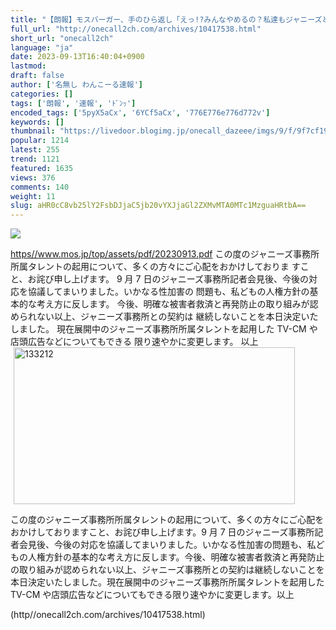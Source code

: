 ```yaml
---
title: "【朗報】モスバーガー、手のひら返し「えっ!?みんなやめるの？私達もジャニーズと手を切ります」ﾄﾞﾝｯ "
full_url: "http://onecall2ch.com/archives/10417538.html"
short_url: "onecall2ch"
language: "ja"
date: 2023-09-13T16:40:04+0900
lastmod: 
draft: false
author: ['名無し わんこーる速報']
categories: []
tags: ['朗報', '速報', 'ﾄﾞﾝｯ']
encoded_tags: ['5pyX5aCx', '6YCf5aCx', '776E776e776d772v']
keywords: []
thumbnail: "https://livedoor.blogimg.jp/onecall_dazeee/imgs/9/f/9f7cf194-s.png"
popular: 1214
latest: 255
trend: 1121
featured: 1635
views: 376
comments: 140
weight: 11
slug: aHR0cC8vb25lY2FsbDJjaC5jb20vYXJjaGl2ZXMvMTA0MTc1MzguaHRtbA==
---
```


![](https://livedoor.blogimg.jp/onecall_dazeee/imgs/9/f/9f7cf194-s.png)

<div><a href='https//www.mos.jp/top/assets/pdf/20230913.pdf' target='_blank'>https//www.mos.jp/top/assets/pdf/20230913.pdf</a> この度のジャニーズ事務所所属タレントの起用について、多くの方々にご心配をおかけしておりま すこと、お詫び申し上げます。 9 月 7 日のジャニーズ事務所記者会見後、今後の対応を協議してまいりました。いかなる性加害の 問題も、私どもの人権方針の基本的な考え方に反します。 今後、明確な被害者救済と再発防止の取り組みが認められない以上、ジャニーズ事務所との契約は 継続しないことを本日決定いたしました。 現在展開中のジャニーズ事務所所属タレントを起用した TV-CM や店頭広告などについてもできる 限り速やかに変更します。 以上 <a href='https//livedoor.blogimg.jp/onecall_dazeee/imgs/9/f/9f7cf194.png' title='133212' target='_blank'><img src='https//livedoor.blogimg.jp/onecall_dazeee/imgs/9/f/9f7cf194-s.png' width='450' height='251' border='0' alt='133212' hspace='5' class='pict'></a><p>この度のジャニーズ事務所所属タレントの起用について、多くの方々にご心配をおかけしておりますこと、お詫び申し上げます。9 月 7 日のジャニーズ事務所記者会見後、今後の対応を協議してまいりました。いかなる性加害の問題も、私どもの人権方針の基本的な考え方に反します。今後、明確な被害者救済と再発防止の取り組みが認められない以上、ジャニーズ事務所との契約は継続しないことを本日決定いたしました。現在展開中のジャニーズ事務所所属タレントを起用した TV-CM や店頭広告などについてもできる限り速やかに変更します。以上</p></div>

(http//onecall2ch.com/archives/10417538.html)
